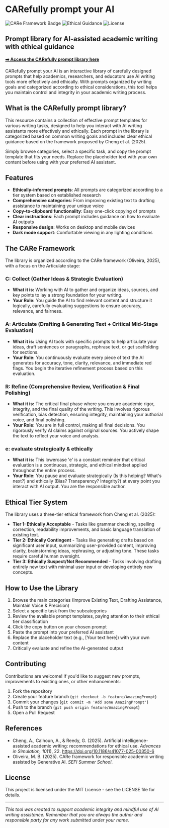 # CARefully prompt your AI

![CARe Framework Badge](https://img.shields.io/badge/CARe%20Framework-Articulate%20Stage-5D5CDE)
![Ethical Guidance](https://img.shields.io/badge/Ethical%20Guidance-Academic%20Writing-4ade80)
![License](https://img.shields.io/badge/License-MIT-blue)

## Prompt library for AI-assisted academic writing with ethical guidance

**[➡️ Access the CARefully prompt library here](https://olivethree.github.io/carefullyprompt/)**


CARefully prompt your AI is an interactive library of carefully designed prompts that help academics, researchers, and educators use AI writing tools more effectively and ethically. With prompts organized by writing goals and categorized according to ethical considerations, this tool helps you maintain control and integrity in your academic writing process.

## What is the CARefully prompt library?

This resource contains a collection of effective prompt templates for various writing tasks, designed to help you interact with AI writing assistants more effectively and ethically. Each prompt in the library is categorized based on common writing goals and includes clear ethical guidance based on the framework proposed by Cheng et al. (2025).

Simply browse categories, select a specific task, and copy the prompt template that fits your needs. Replace the placeholder text with your own content before using with your preferred AI assistant.

## Features

- **Ethically-informed prompts**: All prompts are categorized according to a tier system based on established research
- **Comprehensive categories**: From improving existing text to drafting assistance to maintaining your unique voice
- **Copy-to-clipboard functionality**: Easy one-click copying of prompts
- **Clear instructions**: Each prompt includes guidance on how to evaluate AI outputs
- **Responsive design**: Works on desktop and mobile devices
- **Dark mode support**: Comfortable viewing in any lighting conditions

## The CARe Framework

The library is organized according to the CARe framework (Oliveira, 2025), with a focus on the Articulate stage:

### C: Collect (Gather Ideas & Strategic Evaluation)
- **What it is:** Working with AI to gather and organize ideas, sources, and key points to lay a strong foundation for your writing.
- **Your Role:** You guide the AI to find relevant content and structure it logically, carefully evaluating suggestions to ensure accuracy, relevance, and fairness.

### A: Articulate (Drafting & Generating Text + Critical Mid-Stage Evaluation)
- **What it is:** Using AI tools with specific prompts to help articulate your ideas, draft sentences or paragraphs, rephrase text, or get scaffolding for sections.
- **Your Role:** You continuously evaluate every piece of text the AI generates for accuracy, tone, clarity, relevance, and immediate red flags. You begin the iterative refinement process based on this evaluation.

### R: Refine (Comprehensive Review, Verification & Final Polishing)
- **What it is:** The critical final phase where you ensure academic rigor, integrity, and the final quality of the writing. This involves rigorous verification, bias detection, ensuring integrity, maintaining your authorial voice, and final polishing.
- **Your Role:** You are in full control, making all final decisions. You rigorously verify AI claims against original sources. You actively shape the text to reflect your voice and analysis.

### e: evaluate strategically & ethically
- **What it is:** This lowercase 'e' is a constant reminder that critical evaluation is a continuous, strategic, and ethical mindset applied throughout the entire process.
- **Your Role:** You pause and evaluate strategically (Is this helping? What's next?) and ethically (Bias? Transparency? Integrity?) at every point you interact with AI output. You are the responsible author.

## Ethical Tier System

The library uses a three-tier ethical framework from Cheng et al. (2025):

- **Tier 1: Ethically Acceptable** - Tasks like grammar checking, spelling correction, readability improvements, and basic language translation of existing text.
- **Tier 2: Ethically Contingent** - Tasks like generating drafts based on significant user input, summarizing user-provided content, improving clarity, brainstorming ideas, rephrasing, or adjusting tone. These tasks require careful human oversight.
- **Tier 3: Ethically Suspect/Not Recommended** - Tasks involving drafting entirely new text with minimal user input or developing entirely new concepts.

## How to Use the Library

1. Browse the main categories (Improve Existing Text, Drafting Assistance, Maintain Voice & Precision)
2. Select a specific task from the subcategories
3. Review the available prompt templates, paying attention to their ethical tier classification
4. Click the copy button on your chosen prompt
5. Paste the prompt into your preferred AI assistant
6. Replace the placeholder text (e.g., [Your text here]) with your own content
7. Critically evaluate and refine the AI-generated output

## Contributing

Contributions are welcome! If you'd like to suggest new prompts, improvements to existing ones, or other enhancements:

1. Fork the repository
2. Create your feature branch (`git checkout -b feature/AmazingPrompt`)
3. Commit your changes (`git commit -m 'Add some AmazingPrompt'`)
4. Push to the branch (`git push origin feature/AmazingPrompt`)
5. Open a Pull Request

## References

- Cheng, A., Calhoun, A., & Reedy, G. (2025). Artificial intelligence-assisted academic writing: recommendations for ethical use. *Advances in Simulation, 10*(1), 22. https://doi.org/10.1186/s41077-025-00350-6
- Oliveira, M. B. (2025). CARe framework for responsible academic writing assisted by Generative AI. *SEFI Summer School*.

## License

This project is licensed under the MIT License - see the LICENSE file for details.

---

*This tool was created to support academic integrity and mindful use of AI writing assistance. Remember that you are always the author and responsible party for any work submitted under your name.*
